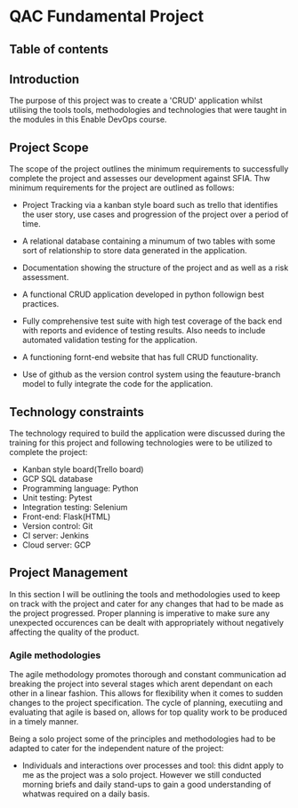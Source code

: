 # QAC Fundamental Project


## Table of contents








## Introduction

The purpose of this project was to create a 'CRUD' application whilst utilising the tools tools, methodologies and technologies that 
were taught in the modules in this Enable DevOps course.


## Project Scope

The scope of the project outlines the minimum requirements to successfully complete the project and assesses our development against SFIA.
Thw minimum requirements for the project are outlined as follows:

* Project Tracking via a kanban style board such as trello that identifies the user story, use cases and progression of the project over a
period of time.

* A relational database containing a minumum of two tables with some sort of relationship to store data generated in the application. 

* Documentation showing the structure of the project and as well as a risk assessment.

* A functional CRUD application developed in python followign best practices.

* Fully comprehensive test suite with high test coverage of the back end with reports and evidence of testing results. Also needs to 
  include automated validation testing for the application.
  
* A functioning fornt-end website that has full CRUD functionality.

* Use of github as the version control system using the feauture-branch model to fully integrate the code for the application.

## Technology constraints

The technology required to build the application were discussed during the training for this project and following technologies were to
be utilized to complete the project:

* Kanban style board(Trello board)
* GCP SQL database
* Programming language: Python
* Unit testing: Pytest
* Integration testing: Selenium
* Front-end: Flask(HTML)
* Version control: Git
* CI server: Jenkins
* Cloud server: GCP

## Project Management
 In this section I will be outlining the tools and methodologies used to keep on track with the project and cater for any changes that had to be made as the project progressed. Proper planning is imperative to make sure any unexpected occurences can be dealt with appropriately without negatively affecting the quality of the product.

### Agile methodologies
The agile methodology promotes thorough and constant communication ad breaking the project into several stages which arent dependant on each other in a linear fashion. This allows for flexibility when it comes to sudden changes to the project specification. The cycle of planning, executiing and evaluating that agile is based on, allows for top quality work to be produced in a timely manner.

Being a solo project some of the principles and methodologies had to be adapted to cater for the independent nature of the project:

* Individuals and interactions over processes and tool: this didnt apply to me as the project was a solo project. However we still conducted morning briefs and daily stand-ups to gain a good understanding of whatwas required on a daily basis.




